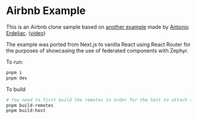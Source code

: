 # Airbnb Example

This is an Airbnb clone sample based on [another example](https://github.com/AntonioErdeljac/next13-airbnb-clone) made by [Antonio Erdeljac](https://github.com/AntonioErdeljac). ([video](https://www.youtube.com/watch?v=c_-b_isI4vg&t=9493s))

The example was ported from Next.js to vanilla React using React Router for the purposes of showcasing the use of federated components with Zephyr.

To run:

```bash
pnpm i
pnpm dev
```

To build

```bash
# You need to first build the remotes in order for the host to attach them to the application
pnpm build-remotes
pnpm build-host
```
